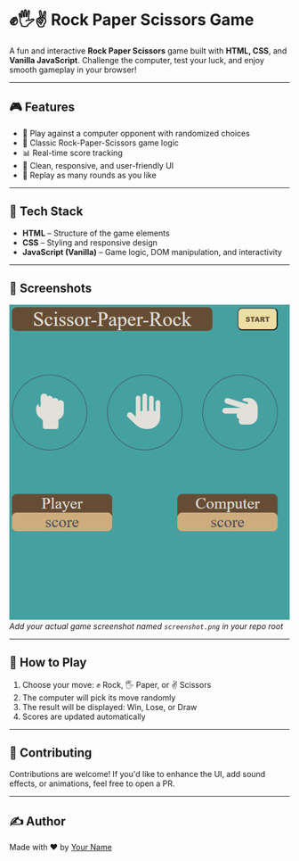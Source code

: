 # ✊🖐✌️ Rock Paper Scissors Game

A fun and interactive **Rock Paper Scissors** game built with **HTML, CSS**, and **Vanilla JavaScript**. Challenge the computer, test your luck, and enjoy smooth gameplay in your browser!

---

## 🎮 Features

- 🤖 Play against a computer opponent with randomized choices  
- 🧠 Classic Rock-Paper-Scissors game logic  
- 📊 Real-time score tracking  
- 🎨 Clean, responsive, and user-friendly UI  
- 🔁 Replay as many rounds as you like  

---

## 🚀 Tech Stack

- **HTML** – Structure of the game elements  
- **CSS** – Styling and responsive design  
- **JavaScript (Vanilla)** – Game logic, DOM manipulation, and interactivity  

---

## 📸 Screenshots

![Game Screenshot](StonePaperScissor.png)  
*Add your actual game screenshot named `screenshot.png` in your repo root*

---

## 🧩 How to Play

1. Choose your move: ✊ Rock, 🖐 Paper, or ✌️ Scissors  
2. The computer will pick its move randomly  
3. The result will be displayed: Win, Lose, or Draw  
4. Scores are updated automatically  

---

## 🙌 Contributing

Contributions are welcome! If you'd like to enhance the UI, add sound effects, or animations, feel free to open a PR.


---

## ✍️ Author

Made with ❤️ by [Your Name](https://www.linkedin.com/in/prachi-dhunde-408b2825a)

